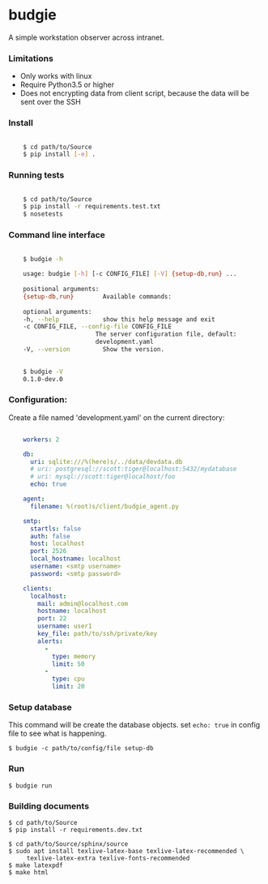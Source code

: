# budgie
A simple workstation observer across intranet.

### Limitations
 
- Only works with linux
- Require Python3.5 or higher
- Does not encrypting data from client script, because the data will be 
  sent over the SSH

### Install

```bash

    $ cd path/to/Source
    $ pip install [-e] .
```

### Running tests

```bash

    $ cd path/to/Source
    $ pip install -r requirements.test.txt
    $ nosetests
```

### Command line interface

```bash

    $ budgie -h
    
    usage: budgie [-h] [-c CONFIG_FILE] [-V] {setup-db,run} ...
    
    positional arguments:
    {setup-db,run}        Available commands:
    
    optional arguments:
    -h, --help            show this help message and exit
    -c CONFIG_FILE, --config-file CONFIG_FILE
                        The server configuration file, default:
                        development.yaml
    -V, --version         Show the version.
    

    $ budgie -V
    0.1.0-dev.0
```

### Configuration:

Create a file named 'development.yaml' on the current directory:

```yaml

    workers: 2

    db:
      uri: sqlite:///%(here)s/../data/devdata.db
      # uri: postgresql://scott:tiger@localhost:5432/mydatabase
      # uri: mysql://scott:tiger@localhost/foo
      echo: true

    agent:
      filename: %(root)s/client/budgie_agent.py

    smtp:
      startls: false
      auth: false
      host: localhost
      port: 2526
      local_hostname: localhost
      username: <smtp username>
      password: <smtp password>

    clients:
      localhost:
        mail: admin@localhost.com
        hostname: localhost
        port: 22
        username: user1
        key_file: path/to/ssh/private/key
        alerts:
          -
            type: memory
            limit: 50
          -
            type: cpu
            limit: 20
```

### Setup database

This command will be create the database objects. set `echo: true` in 
config file to see what is happening.

    $ budgie -c path/to/config/file setup-db
    
### Run 

    $ budgie run
    
    
### Building documents

    $ cd path/to/Source
    $ pip install -r requirements.dev.txt
    
    $ cd path/to/Source/sphinx/source
    $ sudo apt install texlive-latex-base texlive-latex-recommended \
         texlive-latex-extra texlive-fonts-recommended
    $ make latexpdf
    $ make html
    